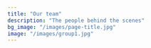 ```yaml
---
title: "Our team"
description: "The people behind the scenes"
bg_image: "/images/page-title.jpg"
image: "/images/group1.jpg"
---
```

